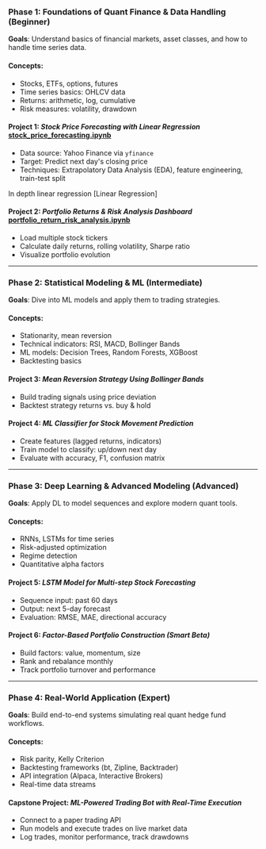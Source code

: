 ### **Phase 1: Foundations of Quant Finance & Data Handling (Beginner)**

**Goals**: Understand basics of financial markets, asset classes, and how to handle time series data.

#### Concepts:

* Stocks, ETFs, options, futures
* Time series basics: OHLCV data
* Returns: arithmetic, log, cumulative
* Risk measures: volatility, drawdown

#### Project 1: *Stock Price Forecasting with Linear Regression* [stock_price_forecasting.ipynb](stock_price_forecasting.ipynb)

* Data source: Yahoo Finance via `yfinance`
* Target: Predict next day's closing price
* Techniques: Extrapolatory Data Analysis (EDA), feature engineering, train-test split

In depth linear regression [Linear Regression]

#### Project 2: *Portfolio Returns & Risk Analysis Dashboard* [portfolio_return_risk_analysis.ipynb](portfolio_return_risk_analysis.ipynb)

* Load multiple stock tickers
* Calculate daily returns, rolling volatility, Sharpe ratio
* Visualize portfolio evolution

---

### **Phase 2: Statistical Modeling & ML (Intermediate)**

**Goals**: Dive into ML models and apply them to trading strategies.

#### Concepts:

* Stationarity, mean reversion
* Technical indicators: RSI, MACD, Bollinger Bands
* ML models: Decision Trees, Random Forests, XGBoost
* Backtesting basics

#### Project 3: *Mean Reversion Strategy Using Bollinger Bands*

* Build trading signals using price deviation
* Backtest strategy returns vs. buy & hold

#### Project 4: *ML Classifier for Stock Movement Prediction*

* Create features (lagged returns, indicators)
* Train model to classify: up/down next day
* Evaluate with accuracy, F1, confusion matrix

---

### **Phase 3: Deep Learning & Advanced Modeling (Advanced)**

**Goals**: Apply DL to model sequences and explore modern quant tools.

#### Concepts:

* RNNs, LSTMs for time series
* Risk-adjusted optimization
* Regime detection
* Quantitative alpha factors

#### Project 5: *LSTM Model for Multi-step Stock Forecasting*

* Sequence input: past 60 days
* Output: next 5-day forecast
* Evaluation: RMSE, MAE, directional accuracy

#### Project 6: *Factor-Based Portfolio Construction (Smart Beta)*

* Build factors: value, momentum, size
* Rank and rebalance monthly
* Track portfolio turnover and performance

---

### **Phase 4: Real-World Application (Expert)**

**Goals**: Build end-to-end systems simulating real quant hedge fund workflows.

#### Concepts:

* Risk parity, Kelly Criterion
* Backtesting frameworks (bt, Zipline, Backtrader)
* API integration (Alpaca, Interactive Brokers)
* Real-time data streams

#### Capstone Project: *ML-Powered Trading Bot with Real-Time Execution*

* Connect to a paper trading API
* Run models and execute trades on live market data
* Log trades, monitor performance, track drawdowns


